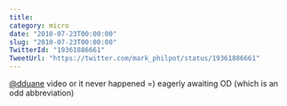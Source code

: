 ```yaml
---
title: 
category: micro
date: "2010-07-23T00:00:00"
slug: "2010-07-23T00:00:00"
TwitterId: "19361886661"
TweetUrl: "https://twitter.com/mark_philpot/status/19361886661"
---
```


[@dduane](https://twitter.com/dduane) video or it never happened =) eagerly
awaiting OD (which is an odd abbreviation)
